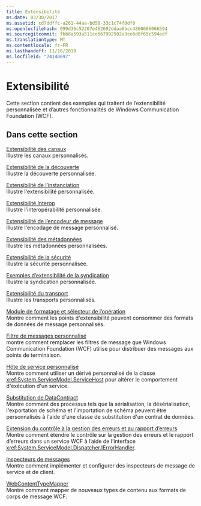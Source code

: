 ```yaml
---
title: Extensibilité
ms.date: 03/30/2017
ms.assetid: cd7ddffc-a261-44aa-bd50-33c1c74f0df0
ms.openlocfilehash: 099d36c52207e462692ddaa6bcc4800686066594
ms.sourcegitcommit: fbb8a593a511ce667992502a3ce6d8f65c594edf
ms.translationtype: MT
ms.contentlocale: fr-FR
ms.lasthandoff: 11/16/2019
ms.locfileid: "74140697"
---
```

# <a name="extensibility"></a>Extensibilité
Cette section contient des exemples qui traitent de l’extensibilité personnalisée et d’autres fonctionnalités de Windows Communication Foundation (WCF).  
  
## <a name="in-this-section"></a>Dans cette section  
 [Extensibilité des canaux](../../../../docs/framework/wcf/samples/channels-extensibility.md)  
 Illustre les canaux personnalisés.  
  
 [Extensibilité de la découverte](/previous-versions/dotnet/netframework-4.0/dd807503(v%3dvs.100))  
 Illustre la découverte personnalisée.  
  
 [Extensibilité de l’instanciation](../../../../docs/framework/wcf/samples/instancing-extensibility.md)  
 Illustre l'extensibilité personnalisée.  
  
 [Extensibilité Interop](../../../../docs/framework/wcf/samples/interop-extensibility.md)  
 Illustre l'interopérabilité personnalisée.  
  
 [Extensibilité de l’encodeur de message](../../../../docs/framework/wcf/samples/message-encoder-extensibility.md)  
 Illustre l'encodage de message personnalisé.  
  
 [Extensibilité des métadonnées](../../../../docs/framework/wcf/samples/metadata-extensibility.md)  
 Illustre les métadonnées personnalisées.  
  
 [Extensibilité de la sécurité](../../../../docs/framework/wcf/samples/security-extensibility.md)  
 Illustre la sécurité personnalisée.  
  
 [Exemples d’extensibilité de la syndication](../../../../docs/framework/wcf/samples/syndication-extensibility-samples.md)  
 Illustre la syndication personnalisée.  
  
 [Extensibilité du transport](../../../../docs/framework/wcf/samples/transport-extensibility.md)  
 Illustre les transports personnalisés.
  
 [Module de formatage et sélecteur de l’opération](../../../../docs/framework/wcf/samples/operation-formatter-and-operation-selector.md)  
 Montre comment les points d'extensibilité peuvent consommer des formats de données de message personnalisés.  
  
 [Filtre de messages personnalisé](../../../../docs/framework/wcf/samples/custom-message-filter.md)  
 montre comment remplacer les filtres de message que Windows Communication Foundation (WCF) utilise pour distribuer des messages aux points de terminaison.  
  
 [Hôte de service personnalisé](../../../../docs/framework/wcf/samples/custom-service-host.md)  
 Montre comment utiliser un dérivé personnalisé de la classe <xref:System.ServiceModel.ServiceHost> pour altérer le comportement d'exécution d'un service.  
  
 [Substitution de DataContract](../../../../docs/framework/wcf/samples/datacontract-surrogate.md)  
 Montre comment des processus tels que la sérialisation, la désérialisation, l'exportation de schéma et l'importation de schéma peuvent être personnalisés à l'aide d'une classe de substitution d'un contrat de données.  
  
 [Extension du contrôle à la gestion des erreurs et au rapport d’erreurs](../../../../docs/framework/wcf/samples/extending-control-over-error-handling-and-reporting.md)  
 Montre comment étendre le contrôle sur la gestion des erreurs et le rapport d’erreurs dans un service WCF à l’aide de l’interface <xref:System.ServiceModel.Dispatcher.IErrorHandler>.  
  
 [Inspecteurs de messages](../../../../docs/framework/wcf/samples/message-inspectors.md)  
 Montre comment implémenter et configurer des inspecteurs de message de service et de client.  
  
 [WebContentTypeMapper](../../../../docs/framework/wcf/samples/webcontenttypemapper-sample.md)  
 Montre comment mapper de nouveaux types de contenu aux formats de corps de message WCF.
